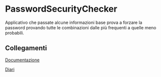 # PasswordSecurityChecker
Applicativo che passate alcune informazioni base prova a forzare la password provando tutte le combinazioni dalle più frequenti a quelle meno probabili.
## Collegamenti
[Documentazione](Documentazione/Documentazione_PSC.md)

[Diari](Diari/)